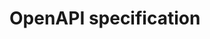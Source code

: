 <a id="http2kafka-openapi"></a>

# OpenAPI specification

<!-- this page cannot be properly rendered in local environment, it should be build in CI first --><!DOCTYPE html>
<html lang="en">
<head>
  <meta charset="utf-8" />
  <meta name="viewport" content="width=device-width, initial-scale=1" />
  <meta
    name="description"
    content="DataRentgen HTTP2Kafka - SwaggerUI"
  />
  <title>DataRentgen HTTP2Kafka - SwaggerUI</title>
  <link rel="stylesheet" href="https://cdn.jsdelivr.net/npm/swagger-ui-dist@5/swagger-ui.css" />
  <link rel="shortcut icon" href="../_static/icon.svg">
</head>
<body>
  <div id="swagger-ui"></div>
  <script src="https://cdn.jsdelivr.net/npm/swagger-ui-dist@5/swagger-ui-bundle.js" crossorigin></script>
  <script>
    window.onload = () => {
      window.ui = SwaggerUIBundle({
        url: '../../_static/openapi_http2kafka.json',
        dom_id: '#swagger-ui',
      });
    };
  </script>
</body>
</html>
